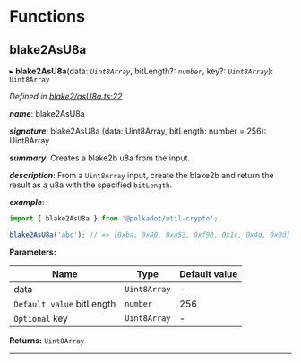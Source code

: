 

# Functions

<a id="blake2asu8a"></a>

##  blake2AsU8a

▸ **blake2AsU8a**(data: *`Uint8Array`*, bitLength?: *`number`*, key?: *`Uint8Array`*): `Uint8Array`

*Defined in [blake2/asU8a.ts:22](https://github.com/polkadot-js/common/blob/caec22d/packages/util-crypto/src/blake2/asU8a.ts#L22)*

*__name__*: blake2AsU8a

*__signature__*: blake2AsU8a (data: Uint8Array, bitLength: number = 256): Uint8Array

*__summary__*: Creates a blake2b u8a from the input.

*__description__*: From a `Uint8Array` input, create the blake2b and return the result as a u8a with the specified `bitLength`.

*__example__*:   

```javascript
import { blake2AsU8a } from '@polkadot/util-crypto';

blake2AsU8a('abc'); // => [0xba, 0x80, 0xa53, 0xf98, 0x1c, 0x4d, 0x0d]
```

**Parameters:**

| Name | Type | Default value |
| ------ | ------ | ------ |
| data | `Uint8Array` | - |
| `Default value` bitLength | `number` | 256 |
| `Optional` key | `Uint8Array` | - |

**Returns:** `Uint8Array`

___

